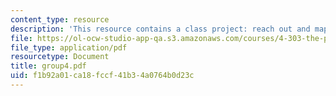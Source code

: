 ```yaml
---
content_type: resource
description: 'This resource contains a class project: reach out and map someone.'
file: https://ol-ocw-studio-app-qa.s3.amazonaws.com/courses/4-303-the-production-of-space-art-architecture-and-urbanism-in-dialogue-fall-2006/f1b92a01ca18fccf41b34a0764b0d23c_group4.pdf
file_type: application/pdf
resourcetype: Document
title: group4.pdf
uid: f1b92a01-ca18-fccf-41b3-4a0764b0d23c
---
```

